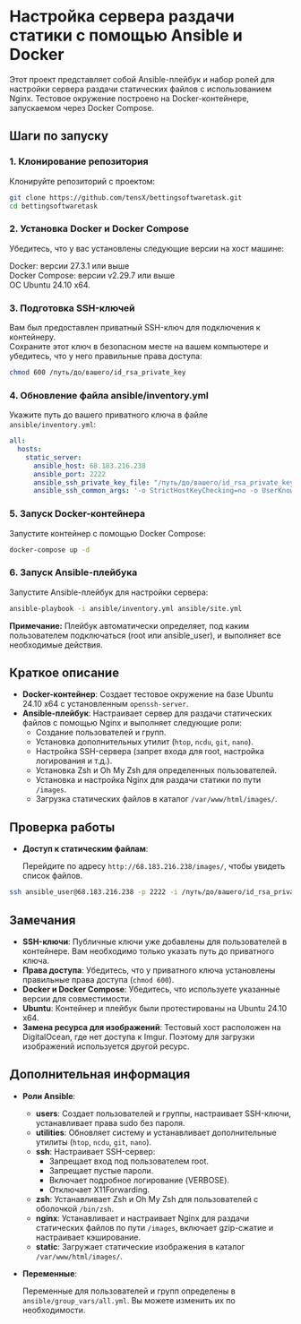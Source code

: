 # Настройка сервера раздачи статики с помощью Ansible и Docker

Этот проект представляет собой Ansible-плейбук и набор ролей для настройки сервера раздачи статических файлов с использованием Nginx. Тестовое окружение построено на Docker-контейнере, запускаемом через Docker Compose.

## Шаги по запуску

### 1. Клонирование репозитория

Клонируйте репозиторий с проектом:

```bash
git clone https://github.com/tensX/bettingsoftwaretask.git
cd bettingsoftwaretask
```

### 2. Установка Docker и Docker Compose
Убедитесь, что у вас установлены следующие версии на хост машине:   
>>
Docker: версии 27.3.1 или выше  
Docker Compose: версии v2.29.7 или выше  
ОС Ubuntu 24.10 x64.

### 3. Подготовка SSH-ключей
Вам был предоставлен приватный SSH-ключ для подключения к контейнеру.  
Сохраните этот ключ в безопасном месте на вашем компьютере и убедитесь, что у него правильные права доступа:

```bash
chmod 600 /путь/до/вашего/id_rsa_private_key
```

### 4. Обновление файла ansible/inventory.yml
Укажите путь до вашего приватного ключа в файле ```ansible/inventory.yml```:
``` yaml
all:
  hosts:
    static_server:
      ansible_host: 68.183.216.238
      ansible_port: 2222
      ansible_ssh_private_key_file: "/путь/до/вашего/id_rsa_private_key"
      ansible_ssh_common_args: '-o StrictHostKeyChecking=no -o UserKnownHostsFile=/dev/null'
```

### 5. Запуск Docker-контейнера
Запустите контейнер с помощью Docker Compose:
``` bash
docker-compose up -d
```

### 6. Запуск Ansible-плейбука
Запустите Ansible-плейбук для настройки сервера:
``` bash
ansible-playbook -i ansible/inventory.yml ansible/site.yml
```

**Примечание:** Плейбук автоматически определяет, под каким пользователем подключаться (root или ansible_user), и выполняет все необходимые действия.

## Краткое описание

-   **Docker-контейнер**: Создает тестовое окружение на базе Ubuntu 24.10 x64 с установленным `openssh-server`.
-   **Ansible-плейбук**: Настраивает сервер для раздачи статических файлов с помощью Nginx и выполняет следующие роли:
    -   Создание пользователей и групп.
    -   Установка дополнительных утилит (`htop`, `ncdu`, `git`, `nano`).
    -   Настройка SSH-сервера (запрет входа для root, настройка логирования и т.д.).
    -   Установка Zsh и Oh My Zsh для определенных пользователей.
    -   Установка и настройка Nginx для раздачи статики по пути `/images`.
    -   Загрузка статических файлов в каталог `/var/www/html/images/`.


## Проверка работы

-   **Доступ к статическим файлам**:
    
    Перейдите по адресу `http://68.183.216.238/images/`, чтобы увидеть список файлов.
``` bash
ssh ansible_user@68.183.216.238 -p 2222 -i /путь/до/вашего/id_rsa_private_key
```

## Замечания

-   **SSH-ключи**: Публичные ключи уже добавлены для пользователей в контейнере. Вам необходимо только указать путь до приватного ключа.
-   **Права доступа**: Убедитесь, что у приватного ключа установлены правильные права доступа (`chmod 600`).
-   **Docker и Docker Compose**: Убедитесь, что используете указанные версии для совместимости.
-   **Ubuntu**: Контейнер и плейбук были протестированы на Ubuntu 24.10 x64.
-   **Замена ресурса для изображений**: Тестовый хост расположен на DigitalOcean, где нет доступа к Imgur. Поэтому для загрузки изображений используется другой ресурс.

## Дополнительная информация

-   **Роли Ansible**:
    
    -   **users**: Создает пользователей и группы, настраивает SSH-ключи, устанавливает права sudo без пароля.
    -   **utilities**: Обновляет систему и устанавливает дополнительные утилиты (`htop`, `ncdu`, `git`, `nano`).
    -   **ssh**: Настраивает SSH-сервер:
        -   Запрещает вход под пользователем root.
        -   Запрещает пустые пароли.
        -   Включает подробное логирование (VERBOSE).
        -   Отключает X11Forwarding.
    -   **zsh**: Устанавливает Zsh и Oh My Zsh для пользователей с оболочкой `/bin/zsh`.
    -   **nginx**: Устанавливает и настраивает Nginx для раздачи статических файлов по пути `/images`, включает gzip-сжатие и настраивает кэширование.
    -   **static**: Загружает статические изображения в каталог `/var/www/html/images/`.
-   **Переменные**:
    
    Переменные для пользователей и групп определены в `ansible/group_vars/all.yml`. Вы можете изменить их по необходимости.
